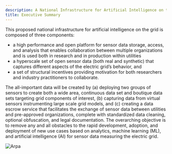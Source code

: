 ```yaml
---
description: A National Infrastructure for Artificial Intelligence on the Grid
title: Executive Summary
---
```

This proposed national infrastructure for artificial intelligence on the grid is composed of three components:

* a high performance and open platform for sensor data storage, access, and analysis that enables collaboration between multiple organizations and is used both in research and in production within utilities
* a hyperscale set of open sensor data (both real and synthetic) that captures different aspects of the electric grid’s behavior, and
* a set of structural incentives providing motivation for both researchers and industry practitioners to collaborate.

The all-important data will be created by (a) deploying two groups of sensors to create both a wide area, continuous data set and boutique data sets targeting grid components of interest, (b) capturing data from virtual sensors instrumenting large scale grid models, and (c) creating a data escrow service that facilitates the exchange of sensor data between utilities and pre-approved organizations, complete with standardized data cleaning, optional obfuscation, and legal documentation. The overarching objective is to remove any and all obstacles to the rapid development, adoption, and deployment of new use cases based on analytics, machine learning (ML), and artificial intelligence (AI) for sensor data measuring the electric grid.

![Arpa](/assets/images/arpa-e.png)
